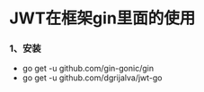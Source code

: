 # JWT在框架gin里面的使用

### 1、安装
* go get -u github.com/gin-gonic/gin
* go get -u github.com/dgrijalva/jwt-go
